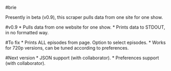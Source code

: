 #brie

Presently in beta (v0.9), this scraper pulls data from one site for one show.

#v0.9
	* Pulls data from one website for one show.
	* Prints data to STDOUT, in no formatted way.
	 
#To fix
	* Prints ALL episodes from page. Option to select episodes.
	* Works for 720p versions, can be tuned according to preferences.

#Next version
	* JSON support (with collaborator).
	* Preferences support (with collaborator).
